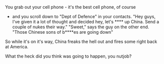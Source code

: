 You grab out your cell phone - it's the best cell phone, of course 
- and you scroll down to "Dept of Defence" in your contacts. "Hey guys, I've given it a lot of thought and decided hey, let's **** up China. 
Send a couple of nukes their way." 
"Sweet," says the guy on the other end. 
"Those Chinese sons of b****es are going down"

So while it's on it's way, China freaks the hell out and fires some right back at America.

What the heck did you think was going to happen, you nutjob?